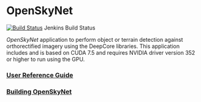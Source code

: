 # OpenSkyNet

[![Build Status](http://52.1.7.235/buildStatus/icon?job=OpenSkyNet&style=plastic)](http://52.1.7.235/job/OpenSkyNet) Jenkins Build Status

_OpenSkyNet_ application to perform object or terrain detection against orthorectified imagery using the DeepCore libraries.
This application includes and is based on CUDA 7.5 and requires NVIDIA driver version 352 or higher to run using the GPU.

### [User Reference Guide](doc/REFERENCE.md)
### [Building OpenSkyNet](doc/BUILDING.md)
